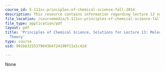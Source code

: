 ```yaml
---
course_id: 5-111sc-principles-of-chemical-science-fall-2014
description: This resource contains information regarding lecture 13 solution.
file_location: /coursemedia/5-111sc-principles-of-chemical-science-fall-2014/901bb3225379643b4724190f11a1c42d_MIT5_111F14_Lec13Soln.pdf
file_type: application/pdf
layout: pdf
title: 'Principles of Chemical Science, Solutions for Lecture 13: Molecular Orbital
  Theory'
type: course
uid: 901bb3225379643b4724190f11a1c42d

---
```

None